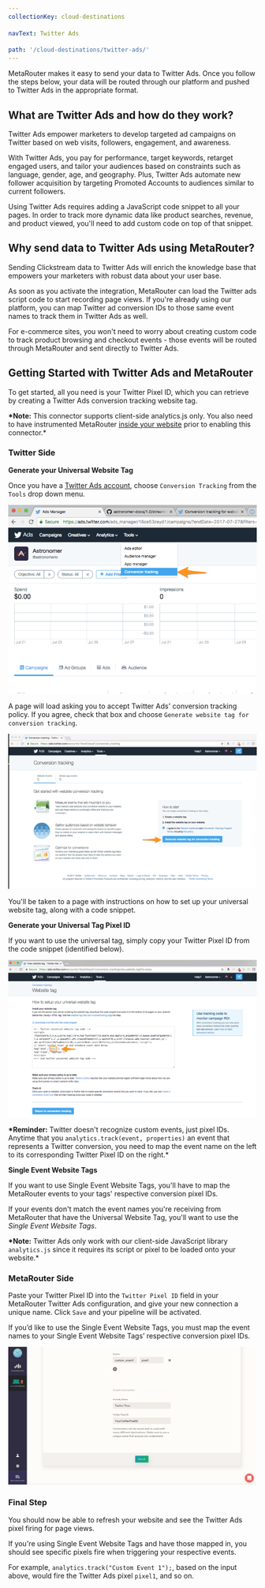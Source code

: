 ```yaml
---
collectionKey: cloud-destinations

navText: Twitter Ads

path: '/cloud-destinations/twitter-ads/'
---
```


MetaRouter makes it easy to send your data to Twitter Ads. Once you follow the steps below, your data will be routed through our platform and pushed to Twitter Ads in the appropriate format.

## What are Twitter Ads and how do they work?

Twitter Ads empower marketers to develop targeted ad campaigns on Twitter based on web visits, followers, engagement, and awareness.

With Twitter Ads, you pay for performance, target keywords, retarget engaged users, and tailor your audiences based on constraints such as language, gender, age, and geography. Plus, Twitter Ads automate new follower acquisition by targeting Promoted Accounts to audiences similar to current followers.

Using Twitter Ads requires adding a JavaScript code snippet to all your pages. In order to track more dynamic data like product searches, revenue, and product viewed, you'll need to add custom code on top of that snippet.

## Why send data to Twitter Ads using MetaRouter?

Sending Clickstream data to Twitter Ads will enrich the knowledge base that empowers your marketers with robust data about your user base.

As soon as you activate the integration, MetaRouter can load the Twitter ads script code to start recording page views. If you're already using our platform, you can map Twitter ad conversion IDs to those same event names to track them in Twitter Ads as well.

For e-commerce sites, you won't need to worry about creating custom code to track product browsing and checkout events - those events will be routed through MetaRouter and sent directly to Twitter Ads.

## Getting Started with Twitter Ads and MetaRouter

To get started, all you need is your Twitter Pixel ID, which you can retrieve by creating a Twitter Ads conversion tracking website tag.

**\*Note:** This connector supports client-side analytics.js only. You also need to have instrumented MetaRouter [inside your website](../sources/analyticsjs.md) prior to enabling this connector.\*

### Twitter Side

**Generate your Universal Website Tag**

Once you have a [Twitter Ads account](https://ads.twitter.com/), choose `Conversion Tracking` from the `Tools` drop down menu.

![twitterads1](../../../images/twitterads1.png)

A page will load asking you to accept Twitter Ads' conversion tracking policy. If you agree, check that box and choose `Generate website tag for conversion tracking`.

![twitterads2](../../../images/twitterads2.png)

You'll be taken to a page with instructions on how to set up your universal website tag, along with a code snippet.

**Generate your Universal Tag Pixel ID**

If you want to use the universal tag, simply copy your Twitter Pixel ID from the code snippet (identified below).

![twitterads3](../../../images/twitterads3.png)

**\*Reminder:** Twitter doesn't recognize custom events, just pixel IDs. Anytime that you `analytics.track(event, properties)` an event that represents a Twitter conversion, you need to map the event name on the left to its corresponding Twitter Pixel ID on the right.\*

**Single Event Website Tags**

If you want to use Single Event Website Tags, you'll have to map the MetaRouter events to your tags' respective conversion pixel IDs.

If your events don't match the event names you're receiving from MetaRouter that have the Universal Website Tag, you'll want to use the _Single Event Website Tags_.

**\*Note:** Twitter Ads only work with our client-side JavaScript library `analytics.js` since it requires its script or pixel to be loaded onto your website.\*

### MetaRouter Side

Paste your Twitter Pixel ID into the `Twitter Pixel ID` field in your MetaRouter Twitter Ads configuration, and give your new connection a unique name. Click `Save` and your pipeline will be activated.

If you’d like to use the Single Event Website Tags, you must map the event names to your Single Event Website Tags’ respective conversion pixel IDs.

![twitterads5](../../../images/twitterads4v2.png)

### Final Step

You should now be able to refresh your website and see the Twitter Ads pixel firing for page views.

If you're using Single Event Website Tags and have those mapped in, you should see specific pixels fire when triggering your respective events.

For example, `analytics.track("Custom Event 1");`, based on the input above, would fire the Twitter Ads pixel `pixel1`, and so on.
